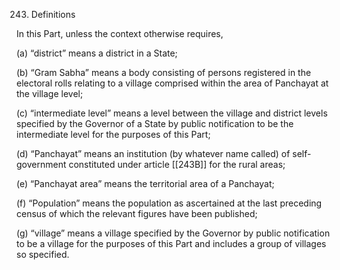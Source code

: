 243. Definitions

In this Part, unless the context otherwise requires,

(a) “district” means a district in a State;

(b) “Gram Sabha” means a body consisting of persons registered in the electoral rolls relating to a village comprised within the area of Panchayat at the village level;

(c) “intermediate level” means a level between the village and district levels specified by the Governor of a State by public notification to be the intermediate level for the purposes of this Part;

(d) “Panchayat” means an institution (by whatever name called) of self- government constituted under article [[243B]]  for the rural areas;

(e) “Panchayat area” means the territorial area of a Panchayat;

(f) “Population” means the population as ascertained at the last preceding census of which the relevant figures have been published;

(g) “village” means a village specified by the Governor by public notification to be a village for the purposes of this Part and includes a group of villages so specified.

